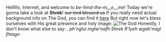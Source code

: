 Helllllo, Internet, and welcome to _be-hind-the-m__e__me_!
Today we're gonna take a look at __Shrek__!
~~our lord blessed us~~
If you really need actual background info on The God, you can find it [here](https://en.wikipedia.org/wiki/Shrek)
But right now let's bless ourselves with His great presence and holy image:
![](https://i.ytimg.com/vi/lwM1wXaSS0s/maxresdefault.jpg "The God")
Honestly, I don't know what else to say... 
_ph'nglui mglw'nafh Shrek R'lyeh wgah'nagl fhtagn_
